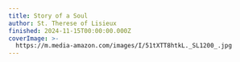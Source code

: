 ```yaml
---
title: Story of a Soul
author: St. Therese of Lisieux
finished: 2024-11-15T00:00:00.000Z
coverImage: >-
  https://m.media-amazon.com/images/I/51tXTT8htkL._SL1200_.jpg
---
```

